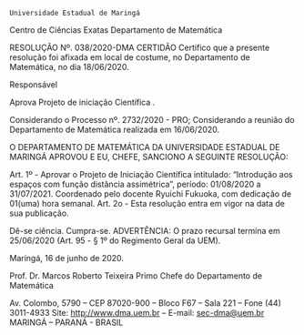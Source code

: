 	

	Universidade Estadual de Maringá
Centro de Ciências Exatas
Departamento de Matemática
	




RESOLUÇÃO Nº. 038/2020-DMA
	CERTIDÃO
Certifico que a presente resolução foi afixada em local de costume, no Departamento de Matemática, no dia 18/06/2020.


Responsável





Aprova
Projeto de iniciação Científica
.




Considerando o Processo nº. 2732/2020 - PRO;
Considerando a reunião do Departamento de Matemática realizada em 16/06/2020.

O DEPARTAMENTO DE MATEMÁTICA DA UNIVERSIDADE ESTADUAL DE MARINGÁ APROVOU E EU, CHEFE, SANCIONO A SEGUINTE RESOLUÇÃO:

Art. 1º - Aprovar o Projeto de Iniciação Científica intitulado: “Introdução aos espaços com função distância assimétrica”, período: 01/08/2020 a 31/07/2021. Coordenado pelo docente Ryuichi Fukuoka, com dedicação de 01(uma) hora semanal.
 Art. 2o - Esta resolução entra em vigor na data de sua publicação.

Dê-se ciência.
Cumpra-se.
	ADVERTÊNCIA:
O prazo recursal termina em 25/06/2020 (Art. 95 - § 1º do Regimento Geral da UEM).



						
Maringá, 16 de junho de 2020.




Prof. Dr. Marcos Roberto Teixeira Primo
 Chefe do Departamento de Matemática

Av. Colombo, 5790 – CEP 87020-900 – Bloco F67 – Sala 221 – Fone (44) 3011-4933
Site: http://www.dma.uem.br – E-mail: sec-dma@uem.br
MARINGÁ – PARANÁ - BRASIL
